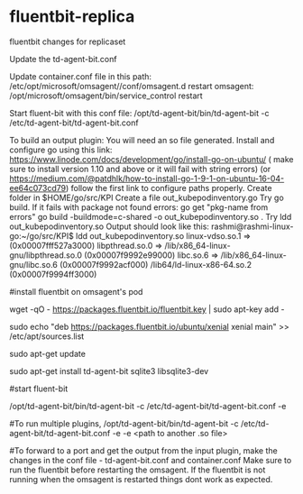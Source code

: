 # fluentbit-replica
fluentbit changes for replicaset 

Update the td-agent-bit.conf

Update container.conf file in this path: /etc/opt/microsoft/omsagent/<WSGUID>/conf/omsagent.d
restart omsagent: /opt/microsoft/omsagent/bin/service_control restart

Start fluent-bit with this conf file: /opt/td-agent-bit/bin/td-agent-bit -c /etc/td-agent-bit/td-agent-bit.conf


To build an output plugin:
You will need an so file generated.
Install and configure go using this link: 
https://www.linode.com/docs/development/go/install-go-on-ubuntu/ ( make sure to install version 1.10 and above or it will fail with string errors)
(or https://medium.com/@patdhlk/how-to-install-go-1-9-1-on-ubuntu-16-04-ee64c073cd79)
follow the first link to configure paths properly. 
Create folder in $HOME/go/src/KPI
Create a file out_kubepodinventory.go
Try go build.
If it fails with package not found errors: go get "pkg-name from errors"
go build -buildmode=c-shared -o out_kubepodinventory.so .
Try ldd out_kubepodinventory.so
Output should look like this: rashmi@rashmi-linux-go:~/go/src/KPI$ ldd out_kubepodinventory.so
        linux-vdso.so.1 =>  (0x00007fff527a3000)
        libpthread.so.0 => /lib/x86_64-linux-gnu/libpthread.so.0 (0x00007f9992e99000)
        libc.so.6 => /lib/x86_64-linux-gnu/libc.so.6 (0x00007f9992acf000)
        /lib64/ld-linux-x86-64.so.2 (0x00007f9994ff3000)
        
        
#install fluentbit on omsagent's pod

wget -qO - https://packages.fluentbit.io/fluentbit.key | sudo apt-key add -

sudo echo "deb https://packages.fluentbit.io/ubuntu/xenial xenial main" >> /etc/apt/sources.list  

sudo apt-get update

sudo apt-get install td-agent-bit sqlite3 libsqlite3-dev



#start fluent-bit

/opt/td-agent-bit/bin/td-agent-bit -c /etc/td-agent-bit/td-agent-bit.conf -e <path to.so file>
        
#To run multiple plugins,
/opt/td-agent-bit/bin/td-agent-bit -c /etc/td-agent-bit/td-agent-bit.conf -e <path to.so file> -e <path to another .so file>

#To forward to a port and get the output from the input plugin, make the changes in the conf file - td-agent-bit.conf and container.conf
Make sure to run the fluentbit before restarting the omsagent. If the fluentbit is not running when the omsagent is restarted things dont work as expected.


